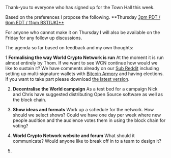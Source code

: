 
Thank-you to everyone who has signed up for the Town Hall this week.

Based on the preferences I propose the following. **Thursday  [3pm PDT / 6pm EDT / 11pm BST(UK)**](http://www.worldtimebuddy.com/?qm=1&lid=1609350,2643743,4160021,5391959&h=2643743&date=2014-8-4&sln=23-24)

For anyone who cannot make it on Thursday I will also be available on the Friday for any follow up discussions. 

The agenda so far based on feedback and my own thoughts:

1 **Formalising the way World Crypto Network is run**
At the moment it is run almost entirely by Thom.
If we want to see WCN continue how would we like to sustain it?
We have comments already on our [Sub Reddit](http://www.reddit.com/r/worldcryptonetwork/comments/2bn93t/lets_decentralise_the_world_and_make_world_crypto/) including setting up multi-signature wallets with [Bitcoin Armory](https://bitcoinarmory.com) and having elections.
If you want to take part please download [the latest version](https://bitcoinarmory.com/download/).

2.  **Decentralise the World campaign**
 As a test bed for a campaign Nick and Chris have suggested distributing Open Source software as well as the block chain.

3. **Show ideas and formats**
Work up a schedule for the network.
How should we select shows?
Could we have one day per week where new people audition and the audience votes them in using the block chain for voting?

4. **World Crypto Network website and forum**
What should it communicate?
Would anyone like to break off in to a team to design it?

5. 